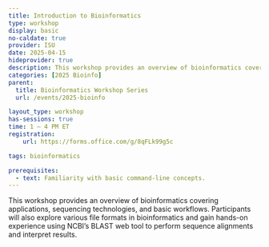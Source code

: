 ```yaml
---
title: Introduction to Bioinformatics
type: workshop
display: basic
no-caldate: true
provider: ISU
date: 2025-04-15
hideprovider: true
description: This workshop provides an overview of bioinformatics covering applications, sequencing technologies, and basic workflows.
categories: [2025 Bioinfo]
parent: 
  title: Bioinformatics Workshop Series
  url: /events/2025-bioinfo

layout_type: workshop
has-sessions: true
time: 1 – 4 PM ET
registration:
    url: https://forms.office.com/g/8qFLk99g5c

tags: bioinformatics

prerequisites:
  - text: Familiarity with basic command-line concepts. 
---
```


This workshop provides an overview of bioinformatics covering applications, sequencing technologies, and basic workflows. Participants will also explore various file formats in bioinformatics and gain hands-on experience using NCBI’s BLAST web tool to perform sequence alignments and interpret results.  <!--excerpt-->

